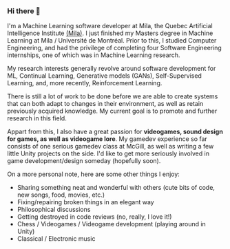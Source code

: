 ### Hi there 👋

<!--
**lebrice/lebrice** is a ✨ _special_ ✨ repository because its `README.md` (this file) appears on your GitHub profile.


- 🔭 I’m currently working on ...
- 🌱 I’m currently learning ...
- 👯 I’m looking to collaborate on ...
- 🤔 I’m looking for help with ...
- 💬 Ask me about ...
- 📫 How to reach me: ...
- ⚡ Fun fact: ...
-->

I'm a Machine Learning software developer at Mila, the Quebec Artificial Intelligence Institute [(Mila)](https://mila.quebec/en/). I just finished my Masters degree in Machine Learning at Mila / Université de Montréal.
Prior to this, I studied Computer Engineering, and had the privilege of completing four Software Engineering internships, one of which was in Machine Learning research.

My research interests generally revolve around software development for ML, Continual Learning, Generative models (GANs), Self-Supervised Learning, and, more recently, Reinforcement Learning.

There is still a lot of work to be done before we are able to create systems that can both adapt to changes in their environment, as well as retain previously acquired knowledge. My current goal is to promote and further research in this field.

Appart from this, I also have a great passion for **videogames, sound design for games, as well as videogame lore**. My gamedev experience so far consists of one serious gamedev class at McGill, as well as writing a few little Unity projects on the side. I'd like to get more seriously involved in game development/design someday (hopefully soon).

On a more personal note, here are some other things I enjoy:
- Sharing something neat and wonderful with others (cute bits of code, new songs, food, movies, etc.)
- Fixing/repairing broken things in an elegant way
- Philosophical discussions
- Getting destroyed in code reviews (no, really, I love it!)
- Chess / Videogames / Videogame development (playing around in Unity)
- Classical / Electronic music

